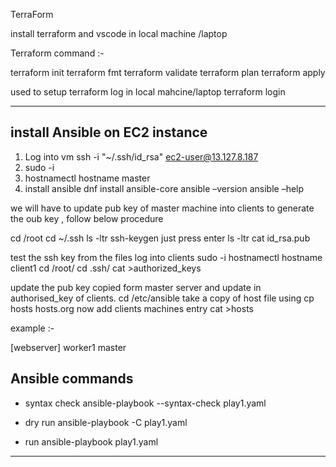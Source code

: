 TerraForm 

install terraform and vscode in local machine /laptop

Terraform command :-

terraform init 
terraform fmt 
terraform validate
terraform plan 
terraform apply

used to setup terraform log in local mahcine/laptop 
terraform login


**********************************************************

## install Ansible on  EC2 instance 
1. Log into vm ssh -i "~/.ssh/id_rsa" ec2-user@13.127.8.187
2. sudo -i
3. hostnamectl hostname master
4. install ansible dnf install ansible-core
ansible –version 
ansible –help

we will have to update pub key of master machine into clients to generate the oub key , follow below procedure  

cd /root
cd ~/.ssh 
ls -ltr
ssh-keygen 
just press enter 
ls -ltr 
cat id_rsa.pub

test the ssh key from the files log into clients
sudo -i 
hostnamectl hostname client1
cd /root/
cd .ssh/
cat >authorized_keys

update the pub key copied form master server  and update in authorised_key of clients. 
cd /etc/ansible
take a copy of host file 
using cp hosts hosts.org 
now add clients machines entry 
cat >hosts

example :- 

[webserver]
worker1
master 


## Ansible commands 

- syntax check 
ansible-playbook --syntax-check play1.yaml

- dry run
ansible-playbook -C play1.yaml  

- run 
ansible-playbook play1.yaml  


**************************************************************************
